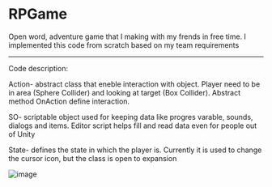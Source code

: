 # RPGame
Open word, adventure game that I making with my frends in free time.
I implemented this code from scratch based on my team requirements 
 
***

Code description:

Action- abstract class that eneble interaction with object. Player need to be in area (Sphere Collider) and looking at target (Box Collider). Abstract method OnAction define interaction.

SO- scriptable object used for keeping data like progres varable, sounds, dialogs and items. Editor script helps fill and read data even for people out of Unity    

State- defines the state in which the player is. Currently it is used to change the cursor icon, but the class is open to expansion

 
![image](https://user-images.githubusercontent.com/28359348/121397453-9e960600-c954-11eb-997e-0c667a2bf2be.png)
